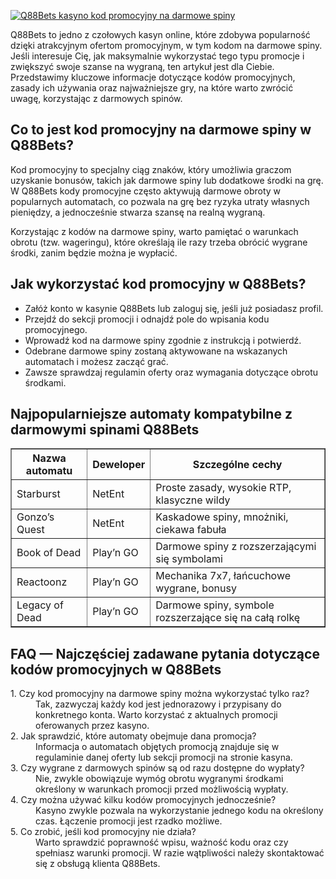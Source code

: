 [![Q88Bets kasyno kod promocyjny na darmowe spiny](https://123-caf.pages.dev/gitsignup.png)](https://vrmoo.ru/Bt82HjjY)

<div>     <p>Q88Bets to jedno z czołowych kasyn online, które zdobywa popularność dzięki atrakcyjnym ofertom promocyjnym, w tym kodom na darmowe spiny. Jeśli interesuje Cię, jak maksymalnie wykorzystać tego typu promocje i zwiększyć swoje szanse na wygraną, ten artykuł jest dla Ciebie. Przedstawimy kluczowe informacje dotyczące kodów promocyjnych, zasady ich używania oraz najważniejsze gry, na które warto zwrócić uwagę, korzystając z darmowych spinów.</p>      <h2>Co to jest kod promocyjny na darmowe spiny w Q88Bets?</h2>     <p>Kod promocyjny to specjalny ciąg znaków, który umożliwia graczom uzyskanie bonusów, takich jak darmowe spiny lub dodatkowe środki na grę. W Q88Bets kody promocyjne często aktywują darmowe obroty w popularnych automatach, co pozwala na grę bez ryzyka utraty własnych pieniędzy, a jednocześnie stwarza szansę na realną wygraną.</p>     <p>Korzystając z kodów na darmowe spiny, warto pamiętać o warunkach obrotu (tzw. wageringu), które określają ile razy trzeba obrócić wygrane środki, zanim będzie można je wypłacić.</p>      <h2>Jak wykorzystać kod promocyjny w Q88Bets?</h2>     <ul>       <li>Załóż konto w kasynie Q88Bets lub zaloguj się, jeśli już posiadasz profil.</li>       <li>Przejdź do sekcji promocji i odnajdź pole do wpisania kodu promocyjnego.</li>       <li>Wprowadź kod na darmowe spiny zgodnie z instrukcją i potwierdź.</li>       <li>Odebrane darmowe spiny zostaną aktywowane na wskazanych automatach i możesz zacząć grać.</li>       <li>Zawsze sprawdzaj regulamin oferty oraz wymagania dotyczące obrotu środkami.</li>     </ul>      <h2>Najpopularniejsze automaty kompatybilne z darmowymi spinami Q88Bets</h2>     <table border="1" cellpadding="5" cellspacing="0">       <thead>         <tr>           <th>Nazwa automatu</th>           <th>Deweloper</th>           <th>Szczególne cechy</th>         </tr>       </thead>       <tbody>         <tr>           <td>Starburst</td>           <td>NetEnt</td>           <td>Proste zasady, wysokie RTP, klasyczne wildy</td>         </tr>         <tr>           <td>Gonzo’s Quest</td>           <td>NetEnt</td>           <td>Kaskadowe spiny, mnożniki, ciekawa fabuła</td>         </tr>         <tr>           <td>Book of Dead</td>           <td>Play’n GO</td>           <td>Darmowe spiny z rozszerzającymi się symbolami</td>         </tr>         <tr>           <td>Reactoonz</td>           <td>Play’n GO</td>           <td>Mechanika 7x7, łańcuchowe wygrane, bonusy</td>         </tr>         <tr>           <td>Legacy of Dead</td>           <td>Play’n GO</td>           <td>Darmowe spiny, symbole rozszerzające się na całą rolkę</td>         </tr>       </tbody>     </table>      <h2>FAQ — Najczęściej zadawane pytania dotyczące kodów promocyjnych w Q88Bets</h2>     <dl>       <dt>1. Czy kod promocyjny na darmowe spiny można wykorzystać tylko raz?</dt>       <dd>Tak, zazwyczaj każdy kod jest jednorazowy i przypisany do konkretnego konta. Warto korzystać z aktualnych promocji oferowanych przez kasyno.</dd>        <dt>2. Jak sprawdzić, które automaty obejmuje dana promocja?</dt>       <dd>Informacja o automatach objętych promocją znajduje się w regulaminie danej oferty lub sekcji promocji na stronie kasyna.</dd>        <dt>3. Czy wygrane z darmowych spinów są od razu dostępne do wypłaty?</dt>       <dd>Nie, zwykle obowiązuje wymóg obrotu wygranymi środkami określony w warunkach promocji przed możliwością wypłaty.</dd>        <dt>4. Czy można używać kilku kodów promocyjnych jednocześnie?</dt>       <dd>Kasyno zwykle pozwala na wykorzystanie jednego kodu na określony czas. Łączenie promocji jest rzadko możliwe.</dd>        <dt>5. Co zrobić, jeśli kod promocyjny nie działa?</dt>       <dd>Warto sprawdzić poprawność wpisu, ważność kodu oraz czy spełniasz warunki promocji. W razie wątpliwości należy skontaktować się z obsługą klienta Q88Bets.</dd>     </dl>   </div>
